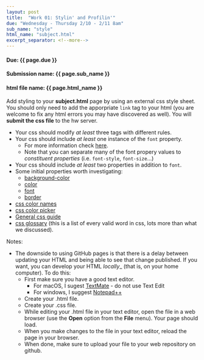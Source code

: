 ```yaml
---
layout: post
title:  "Work 01: Stylin' and Profilin'"
due: "Wednesday - Thursday 2/10 - 2/11 8am"
sub_name: "style"
html_name: "subject.html"
excerpt_separator: <!--more-->
---
```


#### Due: {{ page.due }}

#### Submission name: {{ page.sub_name }}
#### html file name: {{ page.html_name }}

<!--more-->

Add styling to your __subject.html__ page by using an external css style sheet. You should only need to add the apporpriate `link` tag to your html (you are welcome to fix any html errors you may have discovered as well). You will __submit the css file__ to the hw server.

  * Your css should modify _at least_ three tags with different rules.
  * Your css should include _at least_ one instance of the `font` property.
    - For more information check [here](https://developer.mozilla.org/en-US/docs/Web/CSS/font).
    - Note that you can separate many of the font propery values to _constituent properties_ (i.e. `font-style`, `font-size`...)
  * Your css should include _at least_ two properties in addition to `font`.
  * Some initial properties worth investigating:
    - [background-color](https://developer.mozilla.org/en-US/docs/Web/CSS/background-color)
    - [color](https://developer.mozilla.org/en-US/docs/Web/CSS/color)
    - [font](https://developer.mozilla.org/en-US/docs/Web/CSS/font)
    - [border](https://developer.mozilla.org/en-US/docs/Web/CSS/border)
  * [css color names](https://developer.mozilla.org/en-US/docs/Web/CSS/color_value#color_keywords)
  * [css color picker](https://htmlcolorcodes.com/color-picker/)
  * [General css guide](https://developer.mozilla.org/en-US/docs/Learn/CSS)
  * [css glossary](https://developer.mozilla.org/en-US/docs/Web/CSS/Reference) (this is a list of every valid word in css, lots more than what we discussed).

Notes:
  * The downside to using GitHub pages is that there is a delay between updating your HTML and being able to see that change published. If you want, you can develop your HTML _locally__ (that is, on your home computer). To do this:
    - First make sure you have a good text editor.
      - For macOS, I sugest [TextMate](https://macromates.com/) - do not use Text Edit
      - For windows, I suggest [Notepad++](https://notepad-plus-plus.org/)
    - Create your .html file.
    - Create your .css file.
    - While editing your .html file in your text editor, open the file in a web browser (use the __Open__ option from the __File__ menu). Your page should load.
    - When you make changes to the file in your text editor, reload the page in your browser.
    - When done, make sure to upload your file to your web repository on github.
